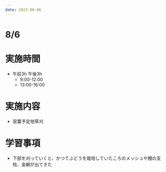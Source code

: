```yaml
---
date: 2022-08-06
---
```

# 8/6
# 実施時間
-  午前3h 午後3h
    - 9:00-12:00
    - 13:00-16:00
# 実施内容
- 営農予定地草刈
# 学習事項
- 下部を刈っていくと、かつてぶどうを栽培していたころのメッシュや棚の支柱、金網が出てきた